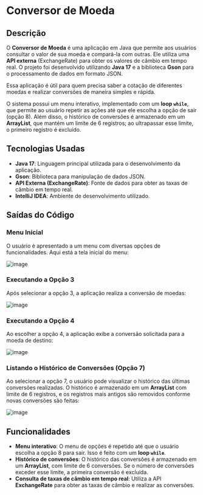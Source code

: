 # **Conversor de Moeda**

## **Descrição**

O **Conversor de Moeda** é uma aplicação em Java que permite aos usuários consultar o valor de sua moeda e compará-la com outras. Ele utiliza uma **API externa** (ExchangeRate) para obter os valores de câmbio em tempo real. O projeto foi desenvolvido utilizando **Java 17** e a biblioteca **Gson** para o processamento de dados em formato JSON.

Essa aplicação é útil para quem precisa saber a cotação de diferentes moedas e realizar conversões de maneira simples e rápida.

O sistema possui um menu interativo, implementado com um **loop `while`**, que permite ao usuário repetir as ações até que ele escolha a opção de sair (opção 8). Além disso, o histórico de conversões é armazenado em um **ArrayList**, que mantém um limite de 6 registros; ao ultrapassar esse limite, o primeiro registro é excluído.

## **Tecnologias Usadas**

- **Java 17**: Linguagem principal utilizada para o desenvolvimento da aplicação.
- **Gson**: Biblioteca para manipulação de dados JSON.
- **API Externa (ExchangeRate)**: Fonte de dados para obter as taxas de câmbio em tempo real.
- **IntelliJ IDEA**: Ambiente de desenvolvimento utilizado.

## **Saídas do Código**

### Menu Inicial

O usuário é apresentado a um menu com diversas opções de funcionalidades. Aqui está a tela inicial do menu:

![image](https://github.com/user-attachments/assets/d89245be-726e-47b0-bc36-3e6a6c5433ed)

### Executando a Opção 3

Após selecionar a opção 3, a aplicação realiza a conversão de moedas:

![image](https://github.com/user-attachments/assets/613f64e6-24e8-4ad9-a83b-6ddb297561dc)

### Executando a Opção 4

Ao escolher a opção 4, a aplicação exibe a conversão solicitada para a moeda de destino:

![image](https://github.com/user-attachments/assets/4cf8ace9-c0d3-4962-8ae2-48b35fe6a047)

### Listando o Histórico de Conversões (Opção 7)

Ao selecionar a opção 7, o usuário pode visualizar o histórico das últimas conversões realizadas. O histórico é armazenado em um **ArrayList** com limite de 6 registros, e os registros mais antigos são removidos conforme novas conversões são feitas:

![image](https://github.com/user-attachments/assets/49f69c30-5768-41d9-8aed-b383642166fd)

## **Funcionalidades**

- **Menu interativo**: O menu de opções é repetido até que o usuário escolha a opção 8 para sair. Isso é feito com um **loop `while`**.
- **Histórico de conversões**: O histórico das conversões é armazenado em um **ArrayList**, com limite de 6 conversões. Se o número de conversões exceder esse limite, a primeira conversão é excluída.
- **Consulta de taxas de câmbio em tempo real**: Utiliza a API **ExchangeRate** para obter as taxas de câmbio e realizar as conversões.

